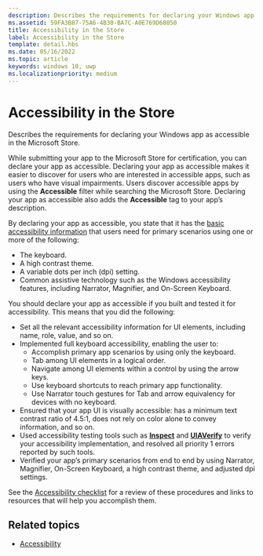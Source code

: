 ```yaml
---
description: Describes the requirements for declaring your Windows app as accessible in the Microsoft Store.
ms.assetid: 59FA3B87-75A6-4B30-BA7C-A0E769D68050
title: Accessibility in the Store
label: Accessibility in the Store
template: detail.hbs
ms.date: 05/16/2022
ms.topic: article
keywords: windows 10, uwp
ms.localizationpriority: medium
---
```


# Accessibility in the Store  

Describes the requirements for declaring your Windows app as accessible in the Microsoft Store.

While submitting your app to the Microsoft Store for certification, you can declare your app as accessible. Declaring your app as accessible makes it easier to discover for users who are interested in accessible apps, such as users who have visual impairments. Users discover accessible apps by using the **Accessible** filter while searching the Microsoft Store. Declaring your app as accessible also adds the **Accessible** tag to your app’s description.

By declaring your app as accessible, you state that it has the [basic accessibility information](basic-accessibility-information.md) that users need for primary scenarios using one or more of the following:

* The keyboard.
* A high contrast theme.
* A variable dots per inch (dpi) setting.
* Common assistive technology such as the Windows accessibility features, including Narrator, Magnifier, and On-Screen Keyboard.

You should declare your app as accessible if you built and tested it for accessibility. This means that you did the following:

* Set all the relevant accessibility information for UI elements, including name, role, value, and so on.
* Implemented full keyboard accessibility, enabling the user to:
  * Accomplish primary app scenarios by using only the keyboard.
  * Tab among UI elements in a logical order.
  * Navigate among UI elements within a control by using the arrow keys.
  * Use keyboard shortcuts to reach primary app functionality.
  * Use Narrator touch gestures for Tab and arrow equivalency for devices with no keyboard.
* Ensured that your app UI is visually accessible: has a minimum text contrast ratio of 4.5:1, does not rely on color alone to convey information, and so on.
* Used accessibility testing tools such as [**Inspect**](/windows/desktop/WinAuto/inspect-objects) and [**UIAVerify**](/windows/desktop/WinAuto/ui-automation-verify) to verify your accessibility implementation, and resolved all priority 1 errors reported by such tools.
* Verified your app’s primary scenarios from end to end by using Narrator, Magnifier, On-Screen Keyboard, a high contrast theme, and adjusted dpi settings.

See the [Accessibility checklist](accessibility-checklist.md) for a review of these procedures and links to resources that will help you accomplish them.

<span id="related_topics"/>

## Related topics

* [Accessibility](accessibility.md)
